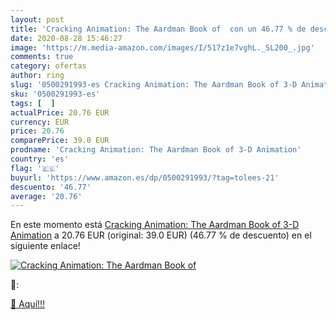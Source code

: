 ```yaml
---
layout: post
title: 'Cracking Animation: The Aardman Book of  con un 46.77 % de descuento'
date: 2020-08-28 15:46:27
image: 'https://m.media-amazon.com/images/I/517z1e7vghL._SL200_.jpg'
comments: true
category: ofertas
author: ring
slug: '0500291993-es Cracking Animation: The Aardman Book of 3-D Animation'
sku: '0500291993-es'
tags: [  ]
actualPrice: 20.76 EUR
currency: EUR
price: 20.76
comparePrice: 39.0 EUR
prodname: 'Cracking Animation: The Aardman Book of 3-D Animation'
country: 'es'
flag: '🇪🇸'
buyurl: 'https://www.amazon.es/dp/0500291993/?tag=tolees-21'
descuento: '46.77'
average: '20.76'
---
```


En este momento está [Cracking Animation: The Aardman Book of 3-D Animation](https://www.amazon.es/dp/0500291993/?tag=tolees-21) a 20.76 EUR (original: 39.0 EUR) (46.77 %  de descuento) en el siguiente enlace!

[![Cracking Animation: The Aardman Book of ](https://m.media-amazon.com/images/I/517z1e7vghL._SL200_.jpg)](https://www.amazon.es/dp/0500291993/?tag=tolees-21)

🔎:


[🛒 Aquí!!!](https://www.amazon.es/dp/0500291993/?tag=tolees-21)
